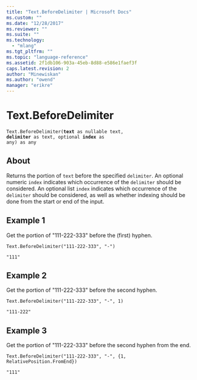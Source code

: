 ```yaml
---
title: "Text.BeforeDelimiter | Microsoft Docs"
ms.custom: ""
ms.date: "12/28/2017"
ms.reviewer: ""
ms.suite: ""
ms.technology: 
  - "mlang"
ms.tgt_pltfrm: ""
ms.topic: "language-reference"
ms.assetid: 2f1db106-903a-45eb-8d88-e586e1faef3f
caps.latest.revision: 2
author: "Minewiskan"
ms.author: "owend"
manager: "erikre"
---
```

# Text.BeforeDelimiter
<code>Text.BeforeDelimiter(**text** as nullable text, **delimiter** as text, optional **index** as any) as any</code>

## About
Returns the portion of <code>text</code> before the specified <code>delimiter</code>. An optional numeric <code>index</code> indicates which occurrence of the <code>delimiter</code> should be considered. An optional list <code>index</code> indicates which occurrence of the <code>delimiter</code> should be considered, as well as whether indexing should be done from the start or end of the input.

## Example 1
Get the portion of "111-222-333" before the (first) hyphen.

<code>Text.BeforeDelimiter("111-222-333", "-")</code>

<code>"111"</code>

## Example 2
Get the portion of "111-222-333" before the second hyphen.

<code>Text.BeforeDelimiter("111-222-333", "-", 1)</code>

<code>"111-222"</code>

## Example 3
Get the portion of "111-222-333" before the second hyphen from the end.

<code>Text.BeforeDelimiter("111-222-333", "-", {1, RelativePosition.FromEnd})</code>

<code>"111"</code>


  

